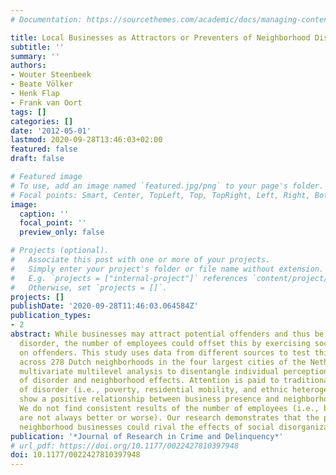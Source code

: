 ```yaml
---
# Documentation: https://sourcethemes.com/academic/docs/managing-content/

title: Local Businesses as Attractors or Preventers of Neighborhood Disorder
subtitle: ''
summary: ''
authors:
- Wouter Steenbeek
- Beate Völker
- Henk Flap
- Frank van Oort
tags: []
categories: []
date: '2012-05-01'
lastmod: 2020-09-28T13:46:03+02:00
featured: false
draft: false

# Featured image
# To use, add an image named `featured.jpg/png` to your page's folder.
# Focal points: Smart, Center, TopLeft, Top, TopRight, Left, Right, BottomLeft, Bottom, BottomRight.
image:
  caption: ''
  focal_point: ''
  preview_only: false

# Projects (optional).
#   Associate this post with one or more of your projects.
#   Simply enter your project's folder or file name without extension.
#   E.g. `projects = ["internal-project"]` references `content/project/deep-learning/index.md`.
#   Otherwise, set `projects = []`.
projects: []
publishDate: '2020-09-28T11:46:03.064584Z'
publication_types:
- 2
abstract: While businesses may attract potential offenders and thus be conducive to
  disorder, the number of employees could offset this by exercising social control
  on offenders. This study uses data from different sources to test this expectation
  across 278 Dutch neighborhoods in the four largest cities of the Netherlands, using
  multivariate multilevel analysis to disentangle individual perception differences
  of disorder and neighborhood effects. Attention is paid to traditional explanations
  of disorder (i.e., poverty, residential mobility, and ethnic heterogeneity). Results
  show a positive relationship between business presence and neighborhood disorder.
  We do not find consistent results of the number of employees (i.e., bigger businesses
  are not always better or worse). Our research demonstrates that the presence of
  neighborhood businesses could rival the effects of social disorganization theory.
publication: '*Journal of Research in Crime and Delinquency*'
# url_pdf: https://doi.org/10.1177/0022427810397948
doi: 10.1177/0022427810397948
---
```

